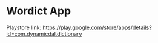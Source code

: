 
# Wordict App
Playstore link: https://play.google.com/store/apps/details?id=com.dynamicdal.dictionary

